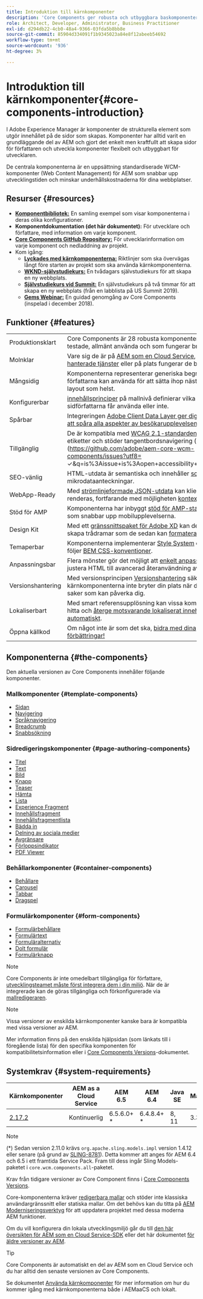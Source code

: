 ```yaml
---
title: Introduktion till kärnkomponenter
description: 'Core Components ger robusta och utbyggbara baskomponenter som bygger på den senaste tekniken och bästa praxis. '
role: Architect, Developer, Administrator, Business Practitioner
exl-id: d294db22-4cb0-48a4-9366-03fda5b8bb8e
source-git-commit: 85904d334091f1b9345023a84e8f12abeeb54692
workflow-type: tm+mt
source-wordcount: '936'
ht-degree: 3%

---
```


# Introduktion till kärnkomponenter{#core-components-introduction}

I Adobe Experience Manager är komponenter de strukturella element som utgör innehållet på de sidor som skapas. Komponenter har alltid varit en grundläggande del av AEM och gjort det enkelt men kraftfullt att skapa sidor för författaren och utveckla komponenter flexibelt och utbyggbart för utvecklaren.

De centrala komponenterna är en uppsättning standardiserade WCM-komponenter (Web Content Management) för AEM som snabbar upp utvecklingstiden och minskar underhållskostnaderna för dina webbplatser.

## Resurser {#resources}

* **[Komponentbibliotek:](https://www.adobe.com/go/aem_cmp_library)** En samling exempel som visar komponenterna i deras olika konfigurationer.
* **Komponentdokumentation (det här dokumentet):** För utvecklare och författare, med information om varje komponent.
* **[Core Components GitHub Repository:](https://github.com/adobe/aem-core-wcm-components)** För utvecklarinformation om varje komponent och nedladdning av projekt.
* Kom igång:
   * **[Lyckades med kärnkomponenterna:](/help/developing/success.md)** Riktlinjer som ska övervägas långt före starten av projekt som ska använda kärnkomponenterna.
   * **[WKND-självstudiekurs:](https://docs.adobe.com/content/help/en/experience-manager-learn/getting-started-wknd-tutorial-develop/overview.html)** En tvådagars självstudiekurs för att skapa en ny webbplats.
   * **[Självstudiekurs vid Summit:](https://expleague.azureedge.net/labs/L767/index.html)** En självstudiekurs på två timmar för att skapa en ny webbplats (från en labblista på US Summit 2019).
   * **[Gems Webinar:](https://helpx.adobe.com/experience-manager/kt/eseminars/gems/AEM-Core-Components.html)** En guidad genomgång av Core Components (inspelad i december 2018).

## Funktioner {#features}

|  |  |
|---|---|
| Produktionsklart | Core Components är 28 robusta komponenter som är väl testade, allmänt använda och som fungerar bra. |
| Molnklar | Vare sig de är på [AEM som en Cloud Service](https://docs.adobe.com/content/help/en/experience-manager-cloud-service/landing/home.html), på [Adobes hanterade tjänster](https://github.com/adobe/aem-project-archetype/tree/master/src/main/archetype/dispatcher.ams) eller på plats fungerar de bara. |
| Mångsidig | Komponenterna representerar generiska begrepp som författarna kan använda för att sätta ihop nästan vilken layout som helst. |
| Konfigurerbar | [innehållsprinciper](https://docs.adobe.com/content/help/en/experience-manager-cloud-service/implementing/components-templates/templates.html#content-policies) på mallnivå definierar vilka funktioner sidförfattarna får använda eller inte. |
| Spårbar | Integreringen [Adobe Client Data Layer ger dig möjlighet att spåra alla aspekter av besökarupplevelsen.](/help/developing/data-layer/overview.md) |
| Tillgänglig | De är kompatibla med [WCAG 2.1-standarden](https://www.w3.org/TR/WCAG21/), har ARIA-etiketter och stöder tangentbordsnavigering ([kända fel](https://github.com/adobe/aem-core-wcm-components/issues?utf8= ✓&amp;q=is%3Aissue+is%3Aopen+accessibility+in%3Atitle)). |
| SEO-vänlig | HTML-utdata är semantiska och innehåller [schema.org](https://schema.org) mikrodataanteckningar. |
| WebApp-Ready | Med [strömlinjeformade JSON-utdata](https://docs.adobe.com/content/help/en/experience-manager-learn/foundation/development/develop-sling-model-exporter.html) kan klientsidan renderas, fortfarande med möjligheten [kontextredigering](https://docs.adobe.com/content/help/en/experience-manager-learn/sites/spa-editor/spa-editor-framework-feature-video-use.html). |
| Stöd för AMP | Komponenterna har inbyggt [stöd för AMP-standarden,](/help/developing/amp.md) som snabbar upp mobilupplevelserna. |
| Design Kit | Med ett [gränssnittspaket för Adobe XD](https://experienceleague.adobe.com/docs/experience-manager-learn/assets/AEM-CoreComponents-UI-Kit.xd) kan designers skapa trådramar som de sedan kan [formatera efter behov](https://github.com/adobe/aem-guides-wknd/releases/download/aem-guides-wknd-0.0.2/AEM_UI-kit-WKND.xd). |
| Temaperbar | Komponenterna implementerar [Style System](https://docs.adobe.com/content/help/en/experience-manager-cloud-service/implementing/components-templates/style-system.html) och koden följer [BEM CSS-konventioner](http://getbem.com/). |
| Anpassningsbar | Flera mönster gör det möjligt att [enkelt anpassa](developing/customizing.md), från att justera HTML till avancerad återanvändning av funktioner. |
| Versionshantering | Med versionsprincipen [Versionshantering](https://github.com/adobe/aem-core-wcm-components/wiki/Versioning-policies) säkerställs att kärnkomponenterna inte bryter din plats när du förbättrar saker som kan påverka dig. |
| Lokaliserbart | Med smart referensupplösning kan vissa komponenter hitta och [återge motsvarande lokaliserat innehåll automatiskt](get-started/localization.md). |
| Öppna källkod | Om något inte är som det ska, [bidra med dina förbättringar!](https://github.com/adobe/aem-core-wcm-components/blob/master/CONTRIBUTING.md) |

## Komponenterna {#the-components}

Den aktuella versionen av Core Components innehåller följande komponenter.

### Mallkomponenter {#template-components}

* [Sidan](components/page.md)
* [Navigering](components/navigation.md)
* [Språknavigering](components/language-navigation.md)
* [Breadcrumb](components/breadcrumb.md)
* [Snabbsökning](components/quick-search.md)

### Sidredigeringskomponenter {#page-authoring-components}

* [Titel](components/title.md)
* [Text](components/text.md)
* [Bild](components/image.md)
* [Knapp](components/button.md)
* [Teaser](components/teaser.md)
* [Hämta](components/download.md)
* [Lista](components/list.md)
* [Experience Fragment](components/experience-fragment.md)
* [Innehållsfragment](components/content-fragment-component.md)
* [Innehållsfragmentlista](components/content-fragment-list.md)
* [Bädda in](components/embed.md)
* [Delning av sociala medier](components/sharing.md)
* [Avgränsare](components/separator.md)
* [Förloppsindikator](components/progress-bar.md)
* [PDF Viewer](components/pdf-viewer.md)

### Behållarkomponenter {#container-components}

* [Behållare](components/container.md)
* [Carousel](components/carousel.md)
* [Tabbar](components/tabs.md)
* [Dragspel](components/accordion.md)

### Formulärkomponenter {#form-components}

* [Formulärbehållare](components/forms/form-container.md)
* [Formulärtext](components/forms/form-text.md)
* [Formuläralternativ](components/forms/form-options.md)
* [Dolt formulär](components/forms/form-hidden.md)
* [Formulärknapp](components/forms/form-button.md)

>[!NOTE]
>
>Core Components är inte omedelbart tillgängliga för författare, [utvecklingsteamet måste först integrera dem i din miljö](get-started/using.md). När de är integrerade kan de göras tillgängliga och förkonfigurerade via [mallredigeraren](https://docs.adobe.com/content/help/en/experience-manager-cloud-service/sites/authoring/features/templates.html).

>[!NOTE]
>
>Vissa versioner av enskilda kärnkomponenter kanske bara är kompatibla med vissa versioner av AEM.
>
>Mer information finns på den enskilda hjälpsidan (som länkats till i föregående lista) för den specifika komponenten för kompatibilitetsinformation eller i [Core Components Versions](versions.md)-dokumentet.

## Systemkrav {#system-requirements}

| Kärnkomponenter | AEM as a Cloud Service | AEM 6.5 | AEM 6.4 | Java SE | Maven |
|---------|---------|---------|---------|---------|---------|
| [2.17.2](https://github.com/adobe/aem-core-wcm-components/releases/tag/core.wcm.components.reactor-2.17.2) | Kontinuerlig | 6.5.6.0+ * | 6.4.8.4+ * | 8, 11 | 3.3.9+ |

>[!NOTE]
>
>(*) Sedan version 2.11.0 krävs `org.apache.sling.models.impl` version 1.4.12 eller senare (på grund av [SLING-8781](https://issues.apache.org/jira/browse/SLING-8781)). Detta kommer att anges för AEM 6.4 och 6.5 i ett framtida Service Pack. Fram till dess ingår Sling Models-paketet i `core.wcm.components.all`-paketet.

Krav från tidigare versioner av Core Component finns i [Core Components Versions](versions.md).

Core-komponenterna kräver [redigerbara mallar](https://docs.adobe.com/content/help/en/experience-manager-learn/sites/page-authoring/template-editor-feature-video-use.html) och stöder inte klassiska användargränssnitt eller statiska mallar. Om det behövs kan du titta på [AEM Moderniseringsverktyg](https://opensource.adobe.com/aem-modernize-tools/pages/tools.html) för att uppdatera projektet med dessa moderna AEM funktioner.

Om du vill konfigurera din lokala utvecklingsmiljö går du till [den här översikten för AEM som en Cloud Service-SDK](https://docs.adobe.com/content/help/en/experience-manager-learn/cloud-service/local-development-environment-set-up/overview.html) eller det här dokumentet [för äldre versioner av AEM](https://docs.adobe.com/content/help/en/experience-manager-learn/foundation/development/set-up-a-local-aem-development-environment.html).

>[!TIP]
>
>Core Components är automatiskt en del av AEM som en Cloud Service och du har alltid den senaste versionen av Core Components.
>
>Se dokumentet [Använda kärnkomponenter](/help/get-started/using.md) för mer information om hur du kommer igång med kärnkomponenterna både i AEMaaCS och lokalt.

